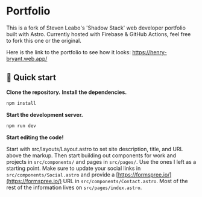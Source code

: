 # Portfolio

This is a fork of Steven Leabo's 'Shadow Stack' web developer portfolio built with Astro. Currently hosted with Firebase & GitHub Actions, feel free to fork this one or the original.

Here is the link to the portfolio to see how it looks: https://henry-bryant.web.app/

## 🚀 Quick start

**Clone the repository.**
**Install the dependencies.**

```bash
npm install
```

**Start the development server.**

```bash
npm run dev
```

**Start editing the code!**

Start with src/layouts/Layout.astro to set site description, title, and URL above the markup. Then start building out components for work and projects in `src/components/` and pages in `src/pages/`. Use the ones I left as a starting point. Make sure to update your social links in `src/components/Social.astro` and provide a [https://formspree.io/](https://formspree.io/) URL in `src/components/Contact.astro`. Most of the rest of the information lives on `src/pages/index.astro`.


